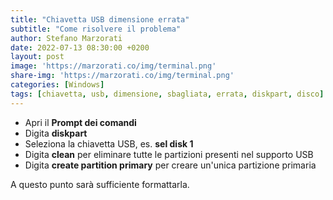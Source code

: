 ```yaml
---
title: "Chiavetta USB dimensione errata"
subtitle: "Come risolvere il problema"
author: Stefano Marzorati
date: 2022-07-13 08:30:00 +0200
layout: post
image: 'https://marzorati.co/img/terminal.png'
share-img: 'https://marzorati.co/img/terminal.png'
categories: [Windows]
tags: [chiavetta, usb, dimensione, sbagliata, errata, diskpart, disco]
---
```

- Apri il **Prompt dei comandi**
- Digita **diskpart**
- Seleziona la chiavetta USB, es. **sel disk 1**
- Digita **clean** per eliminare tutte le partizioni presenti nel supporto USB
- Digita **create partition primary** per creare un'unica partizione primaria

A questo punto sarà sufficiente formattarla.